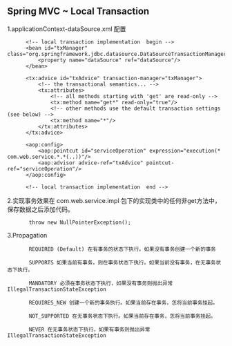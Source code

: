 ## Spring MVC ~ Local Transaction   

1.applicationContext-dataSource.xml 配置   

          <!-- local transaction implementation  begin -->
          <bean id="txManager" class="org.springframework.jdbc.datasource.DataSourceTransactionManager">
              <property name="dataSource" ref="dataSource"/>
          </bean>
      
          <tx:advice id="txAdvice" transaction-manager="txManager">
              <!-- the transactional semantics... -->
              <tx:attributes>
                  <!-- all methods starting with 'get' are read-only -->
                  <tx:method name="get*" read-only="true"/>
                  <!-- other methods use the default transaction settings (see below) -->
                  <tx:method name="*"/>
              </tx:attributes>
          </tx:advice>
          
          <aop:config>
              <aop:pointcut id="serviceOperation" expression="execution(* com.web.service.*.*(..))"/>
              <aop:advisor advice-ref="txAdvice" pointcut-ref="serviceOperation"/>
          </aop:config>
          
          <!-- local transaction implementation  end -->
          
2.实现事务效果在 com.web.service.impl 包下的实现类中的任何非get方法中，保存数据之后添加代码。  
 
           throw new NullPointerException();
          

3.Propagation 

           REQUIRED (Default) 在有事务的状态下执行。如果没有事务创建一个新的事务   
           
           SUPPORTS 如果当前有事务，则在事务状态下执行。如果当前没有事务，在无事务状态下执行。  
           
           MANDATORY 必须在事务状态下执行，如果没有事务则抛出异常 IllegalTransactionStateException   
           
           REQUIRES_NEW 创建一个新的事务执行。如果当前存在事务，怎将当前事务挂起。  
           
           NOT_SUPPORTED 在无事务状态下执行。如果当前存在事务，怎将当前事务挂起。  
           
           NEVER 在无事务状态下执行，如果有事务则抛出异常 IllegalTransactionStateException  



